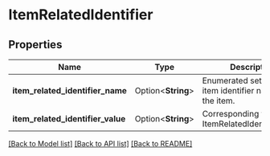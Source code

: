 # ItemRelatedIdentifier

## Properties

Name | Type | Description | Notes
------------ | ------------- | ------------- | -------------
**item_related_identifier_name** | Option<**String**> | Enumerated set of related item identifier names for the item. | [optional]
**item_related_identifier_value** | Option<**String**> | Corresponding value of ItemRelatedIdentifierName | [optional]

[[Back to Model list]](../README.md#documentation-for-models) [[Back to API list]](../README.md#documentation-for-api-endpoints) [[Back to README]](../README.md)


